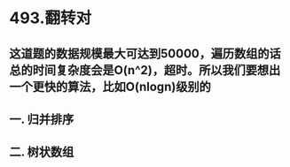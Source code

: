 # 493.翻转对

## 这道题的数据规模最大可达到50000，遍历数组的话总的时间复杂度会是O(n^2)，超时。所以我们要想出一个更快的算法，比如O(nlogn)级别的

## 一. 归并排序

## 二. 树状数组


